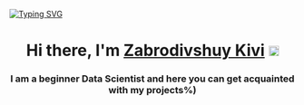 [![Typing SVG](https://readme-typing-svg.herokuapp.com?color=%2336BCF7&lines=Zabrodivshiy+Kivi+)](https://git.io/typing-svg)



<h1 align="center">Hi there, I'm <a href="https://prostokrutoi.site/" target="_blank">Zabrodivshuy Kivi</a> 
<img src="https://github.com/blackcater/blackcater/raw/main/images/Hi.gif" height="18"/></h1>
<h3 align="center">I am a beginner Data Scientist and here you can get acquainted with my projects%)</h3>


